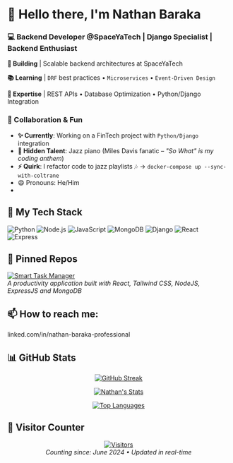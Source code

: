# 👋 Hello there, I'm Nathan Baraka

### 💻 Backend Developer @SpaceYaTech | Django Specialist | Backend Enthusiast
  **🚀 Building**  | Scalable backend architectures at SpaceYaTech                   

  **📚 Learning**  | `DRF` best practices • `Microservices` • `Event-Driven Design`  

  **💎 Expertise** | REST APIs • Database Optimization • Python/Django Integration  

### 🤝 Collaboration & Fun  
- **✨ Currently**: Working on a FinTech project with `Python/Django` integration  
- **🎹 Hidden Talent**: Jazz piano (Miles Davis fanatic – *"So What" is my coding anthem*)  
- **⚡ Quirk**: I refactor code to jazz playlists 🎶 → `docker-compose up --sync-with-coltrane`
- 😄 Pronouns: He/Him
- 
## 🔧 My Tech Stack
![Python](https://img.shields.io/badge/Python-3776AB?style=for-the-badge&logo=python&logoColor=white)
![Node.js](https://img.shields.io/badge/Node.js-339933?style=for-the-badge&logo=nodedotjs&logoColor=white)
![JavaScript](https://img.shields.io/badge/JavaScript-F7DF1E?style=for-the-badge&logo=javascript&logoColor=black)
![MongoDB](https://img.shields.io/badge/MongoDB-47A248?style=for-the-badge&logo=mongodb&logoColor=white)
![Django](https://img.shields.io/badge/Django-092E20?style=for-the-badge&logo=django&logoColor=white)
![React](https://img.shields.io/badge/React-61DAFB?style=for-the-badge&logo=react&logoColor=black)
![Express](https://img.shields.io/badge/Express-000000?style=for-the-badge&logo=express&logoColor=white)
 
 ## 🚀 Pinned Repos
[![Smart Task Manager](https://github-readme-stats.vercel.app/api/pin/?username=natscott1738&repo=SMART_TASK_MANAGEMENT_SYSTEM&theme=radical)](https://github.com/natscott1738/SMART_TASK_MANAGEMENT_SYSTEM)  
*A productivity application built with React, Tailwind CSS, NodeJS, ExpressJS and MongoDB*

## 📫 How to reach me:
linked.com/in/nathan-baraka-professional

## 📊 GitHub Stats
<div align="center">
  
[![GitHub Streak](https://streak-stats.demolab.com?user=natscott1738&theme=blueberry&hide_border=true&background=0D1117&ring=58A6FF&fire=58A6FF&currStreakNum=FFFFFF&sideNums=58A6FF&currStreakLabel=58A6FF&sideLabels=58A6FF&dates=8B949E)](https://git.io/streak-stats)
  
[![Nathan's Stats](https://github-readme-stats.vercel.app/api?username=natscott1738&show_icons=true&theme=blueberry&hide_border=true&bg_color=0D1117&title_color=58A6FF&text_color=8B949E&icon_color=58A6FF&hide_title=false&include_all_commits=true)](https://github.com/anuraghazra/github-readme-stats)

[![Top Languages](https://github-readme-stats.vercel.app/api/top-langs/?username=natscott1738&layout=compact&theme=blueberry&hide_border=true&bg_color=0D1117&title_color=58A6FF&text_color=8B949E&langs_count=6)](https://github.com/anuraghazra/github-readme-stats)

</div>

## 👀 Visitor Counter
<div align="center">

[![Visitors](https://komarev.com/ghpvc/?username=natscott1738&label=PROFILE+VIEWS&color=1e88e5&style=for-the-badge&logo=github)](https://github.com/natscott1738)  
*Counting since: June 2024 • Updated in real-time*

</div>
